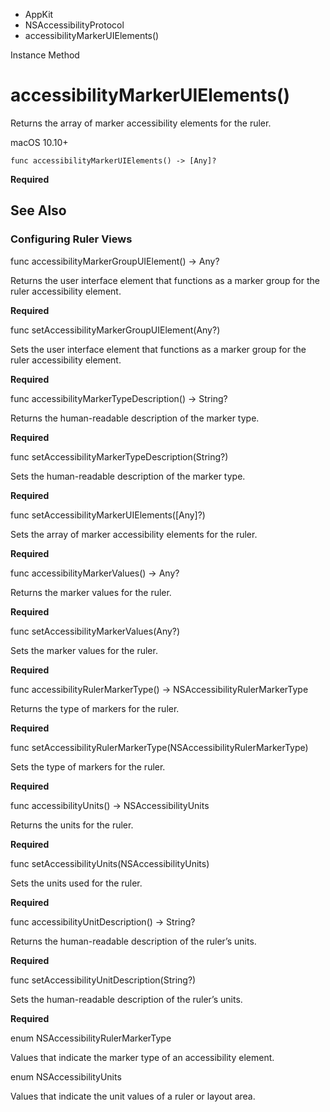 

- AppKit
- NSAccessibilityProtocol
-  accessibilityMarkerUIElements() 

Instance Method

# accessibilityMarkerUIElements()

Returns the array of marker accessibility elements for the ruler.

macOS 10.10+

``` source
func accessibilityMarkerUIElements() -> [Any]?
```

**Required**

## See Also

### Configuring Ruler Views

func accessibilityMarkerGroupUIElement() -> Any?

Returns the user interface element that functions as a marker group for the ruler accessibility element.

**Required**

func setAccessibilityMarkerGroupUIElement(Any?)

Sets the user interface element that functions as a marker group for the ruler accessibility element.

**Required**

func accessibilityMarkerTypeDescription() -> String?

Returns the human-readable description of the marker type.

**Required**

func setAccessibilityMarkerTypeDescription(String?)

Sets the human-readable description of the marker type.

**Required**

func setAccessibilityMarkerUIElements([Any]?)

Sets the array of marker accessibility elements for the ruler.

**Required**

func accessibilityMarkerValues() -> Any?

Returns the marker values for the ruler.

**Required**

func setAccessibilityMarkerValues(Any?)

Sets the marker values for the ruler.

**Required**

func accessibilityRulerMarkerType() -> NSAccessibilityRulerMarkerType

Returns the type of markers for the ruler.

**Required**

func setAccessibilityRulerMarkerType(NSAccessibilityRulerMarkerType)

Sets the type of markers for the ruler.

**Required**

func accessibilityUnits() -> NSAccessibilityUnits

Returns the units for the ruler.

**Required**

func setAccessibilityUnits(NSAccessibilityUnits)

Sets the units used for the ruler.

**Required**

func accessibilityUnitDescription() -> String?

Returns the human-readable description of the ruler’s units.

**Required**

func setAccessibilityUnitDescription(String?)

Sets the human-readable description of the ruler’s units.

**Required**

enum NSAccessibilityRulerMarkerType

Values that indicate the marker type of an accessibility element.

enum NSAccessibilityUnits

Values that indicate the unit values of a ruler or layout area.

